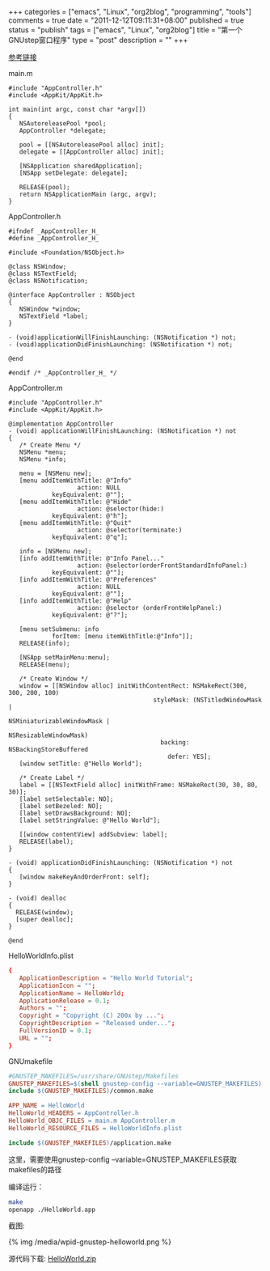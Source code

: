 +++
categories = ["emacs", "Linux", "org2blog", "programming", "tools"]
comments = true
date = "2011-12-12T09:11:31+08:00"
published = true
status = "publish"
tags = ["emacs", "Linux", "org2blog"]
title = "第一个GNUstep窗口程序"
type = "post"
description = ""
+++


[参考链接](http://gnustep.made-it.com/GSPT/xml/Tutorial_en.html#AEN365)

main.m

```objc
#include "AppController.h"
#include <AppKit/AppKit.h>

int main(int argc, const char *argv[])
{
   NSAutoreleasePool *pool;
   AppController *delegate;

   pool = [[NSAutoreleasePool alloc] init];
   delegate = [[AppController alloc] init];

   [NSApplication sharedApplication];
   [NSApp setDelegate: delegate];

   RELEASE(pool);
   return NSApplicationMain (argc, argv);
}
```

AppController.h

<!--more-->

```objc
#ifndef _AppController_H_
#define _AppController_H_

#include <Foundation/NSObject.h>

@class NSWindow;
@class NSTextField;
@class NSNotification;

@interface AppController : NSObject
{
   NSWindow *window;
   NSTextField *label;
}

- (void)applicationWillFinishLaunching: (NSNotification *) not;
- (void)applicationDidFinishLaunching: (NSNotification *) not;

@end

#endif /* _AppController_H_ */
```

AppController.m

```objc
#include "AppController.h"
#include <AppKit/AppKit.h>

@implementation AppController
- (void) applicationWillFinishLaunching: (NSNotification *) not
{
   /* Create Menu */
   NSMenu *menu;
   NSMenu *info;

   menu = [NSMenu new];
   [menu addItemWithTitle: @"Info"
                   action: NULL
            keyEquivalent: @""];
   [menu addItemWithTitle: @"Hide"
                   action: @selector(hide:)
            keyEquivalent: @"h"];
   [menu addItemWithTitle: @"Quit"
                   action: @selector(terminate:)
            keyEquivalent: @"q"];

   info = [NSMenu new];
   [info addItemWithTitle: @"Info Panel..."
                   action: @selector(orderFrontStandardInfoPanel:)
            keyEquivalent: @""];
   [info addItemWithTitle: @"Preferences"
                   action: NULL
            keyEquivalent: @""];
   [info addItemWithTitle: @"Help"
                   action: @selector (orderFrontHelpPanel:)
            keyEquivalent: @"?"];

   [menu setSubmenu: info
            forItem: [menu itemWithTitle:@"Info"]];
   RELEASE(info);

   [NSApp setMainMenu:menu];
   RELEASE(menu);

   /* Create Window */
   window = [[NSWindow alloc] initWithContentRect: NSMakeRect(300, 300, 200, 100)
                                        styleMask: (NSTitledWindowMask |
                                                    NSMiniaturizableWindowMask |
                                                    NSResizableWindowMask)
                                          backing: NSBackingStoreBuffered
                                            defer: YES];
   [window setTitle: @"Hello World"];

   /* Create Label */
   label = [[NSTextField alloc] initWithFrame: NSMakeRect(30, 30, 80, 30)];
   [label setSelectable: NO];
   [label setBezeled: NO];
   [label setDrawsBackground: NO];
   [label setStringValue: @"Hello World"];

   [[window contentView] addSubview: label];
   RELEASE(label);
}

- (void) applicationDidFinishLaunching: (NSNotification *) not
{
   [window makeKeyAndOrderFront: self];
}

- (void) dealloc
{
  RELEASE(window);
  [super dealloc];
}

@end
```

HelloWorldInfo.plist

```conf
{
   ApplicationDescription = "Hello World Tutorial";
   ApplicationIcon = "";
   ApplicationName = HelloWorld;
   ApplicationRelease = 0.1;
   Authors = "";
   Copyright = "Copyright (C) 200x by ...";
   CopyrightDescription = "Released under...";
   FullVersionID = 0.1;
   URL = "";
}
```

GNUmakefile

```makefile
#GNUSTEP_MAKEFILES=/usr/share/GNUstep/Makefiles
GNUSTEP_MAKEFILES=$(shell gnustep-config --variable=GNUSTEP_MAKEFILES)
include $(GNUSTEP_MAKEFILES)/common.make

APP_NAME = HelloWorld
HelloWorld_HEADERS = AppController.h
HelloWorld_OBJC_FILES = main.m AppController.m
HelloWorld_RESOURCE_FILES = HelloWorldInfo.plist

include $(GNUSTEP_MAKEFILES)/application.make
```

这里，需要使用gnustep-config –variable=GNUSTEP_MAKEFILES获取makefiles的路径

编译运行：

```sh
make
openapp ./HelloWorld.app
```

截图:

{% img /media/wpid-gnustep-helloworld.png %}


源代码下载: [HelloWorld.zip](/images/uploads/2011/12/helloworld.zip)
